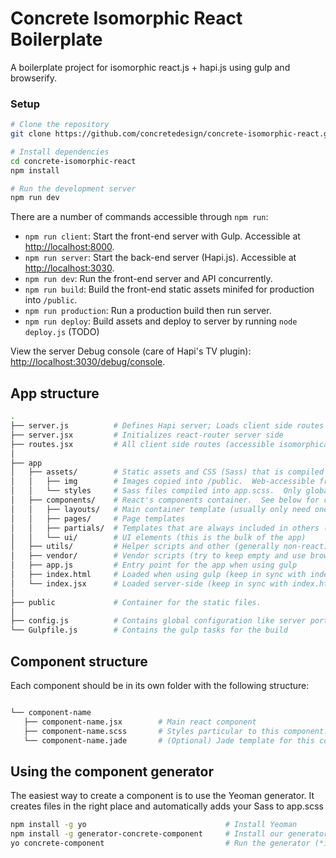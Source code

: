 # Concrete Isomorphic React Boilerplate

A boilerplate project for isomorphic react.js + hapi.js using gulp and browserify.

### Setup

```bash
# Clone the repository
git clone https://github.com/concretedesign/concrete-isomorphic-react.git

# Install dependencies
cd concrete-isomorphic-react
npm install

# Run the development server
npm run dev
```

There are a number of commands accessible through `npm run`:
 - `npm run client`: Start the front-end server with Gulp.  Accessible at [http://localhost:8000](http://localhost:8000).
 - `npm run server`: Start the back-end server (Hapi.js).  Accessible at [http://localhost:3030](http://localhost:3030).
 - `npm run dev`: Run the front-end server and API concurrently.
 - `npm run build`: Build the front-end static assets minifed for production into `/public`.
 - `npm run production`: Run a production build then run server.
 - `npm run deploy`: Build assets and deploy to server by running `node deploy.js` (TODO)

View the server Debug console (care of Hapi's TV plugin): [http://localhost:3030/debug/console](http://localhost:3030/debug/console).

## App structure

```bash
.
├── server.js          # Defines Hapi server; Loads client side routes and defines server-only (e.g. API) routes
├── server.jsx         # Initializes react-router server side
├── routes.jsx         # All client side routes (accessible isomorphically)
│
├── app
│   ├── assets/        # Static assets and CSS (Sass) that is compiled or copied into /public
│   │   ├── img        # Images copied into /public.  Web-accessible from /img/filename.ext
│   │   └── styles     # Sass files compiled into app.scss.  Only global styles should go here, others are included with component
│   ├── components/    # React's components container.  See below for component structure.
│   │   ├── layouts/   # Main container template (usually only need one).  Like a rails application layout
│   │   ├── pages/     # Page templates
│   │   ├── partials/  # Templates that are always included in others (e.g. header, footer, sidebar)
│   │   └── ui/        # UI elements (this is the bulk of the app)
│   ├── utils/         # Helper scripts and other (generally non-react) scripts
│   ├── vendor/        # Vendor scripts (try to keep empty and use browserify modules)
│   ├── app.js         # Entry point for the app when using gulp
│   ├── index.html     # Loaded when using gulp (keep in sync with index.jsx)
│   └── index.jsx      # Loaded server-side (keep in sync with index.html)
│
├── public             # Container for the static files.
│
├── config.js          # Contains global configuration like server ports, database info, etc.
└── Gulpfile.js        # Contains the gulp tasks for the build
```

## Component structure

Each component should be in its own folder with the following structure:

```bash

└── component-name
   ├── component-name.jsx        # Main react component
   ├── component-name.scss       # Styles particular to this component.  Must be added to /app/assets/styles/app.scss
   └── component-name.jade       # (Optional) Jade template for this component's render method.  Must be handled by .jsx file

```

## Using the component generator

The easiest way to create a component is to use the Yeoman generator.  It creates files in the right place and automatically adds your Sass to app.scss

```bash
npm install -g yo                               # Install Yeoman
npm install -g generator-concrete-component     # Install our generator
yo concrete-component                           # Run the generator (*in the project root!)
```